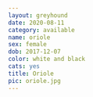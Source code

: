 ```yaml
---
layout: greyhound
date: 2020-08-11
category: available
name: oriole
sex: female
dob: 2017-12-07
color: white and black
cats: yes
title: Oriole
pic: oriole.jpg
---
```


